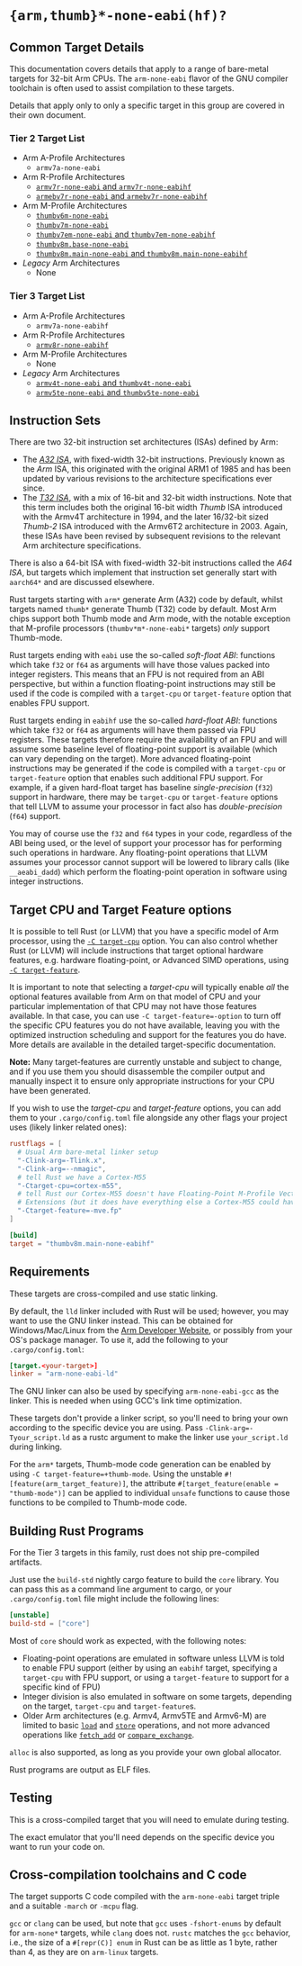 # `{arm,thumb}*-none-eabi(hf)?`

## Common Target Details

This documentation covers details that apply to a range of bare-metal targets
for 32-bit Arm CPUs. The `arm-none-eabi` flavor of the GNU compiler toolchain is
often used to assist compilation to these targets.

Details that apply only to only a specific target in this group are covered in
their own document.

### Tier 2 Target List

- Arm A-Profile Architectures
  - `armv7a-none-eabi`
- Arm R-Profile Architectures
  - [`armv7r-none-eabi` and `armv7r-none-eabihf`](armv7r-none-eabi.md)
  - [`armebv7r-none-eabi` and `armebv7r-none-eabihf`](armv7r-none-eabi.md)
- Arm M-Profile Architectures
  - [`thumbv6m-none-eabi`](thumbv6m-none-eabi.md)
  - [`thumbv7m-none-eabi`](thumbv7m-none-eabi.md)
  - [`thumbv7em-none-eabi` and `thumbv7em-none-eabihf`](thumbv7em-none-eabi.md)
  - [`thumbv8m.base-none-eabi`](thumbv8m.base-none-eabi.md)
  - [`thumbv8m.main-none-eabi` and `thumbv8m.main-none-eabihf`](thumbv8m.main-none-eabi.md)
- *Legacy* Arm Architectures
  - None

### Tier 3 Target List

- Arm A-Profile Architectures
  - `armv7a-none-eabihf`
- Arm R-Profile Architectures
  - [`armv8r-none-eabihf`](armv8r-none-eabihf.md)
- Arm M-Profile Architectures
  - None
- *Legacy* Arm Architectures
  - [`armv4t-none-eabi` and `thumbv4t-none-eabi`](armv4t-none-eabi.md)
  - [`armv5te-none-eabi` and `thumbv5te-none-eabi`](armv5te-none-eabi.md)

## Instruction Sets

There are two 32-bit instruction set architectures (ISAs) defined by Arm:

- The [*A32 ISA*][a32-isa], with fixed-width 32-bit instructions. Previously
  known as the *Arm* ISA, this originated with the original ARM1 of 1985 and has
  been updated by various revisions to the architecture specifications ever
  since.
- The [*T32 ISA*][t32-isa], with a mix of 16-bit and 32-bit width instructions.
  Note that this term includes both the original 16-bit width *Thumb* ISA
  introduced with the Armv4T architecture in 1994, and the later 16/32-bit sized
  *Thumb-2* ISA introduced with the Armv6T2 architecture in 2003. Again, these
  ISAs have been revised by subsequent revisions to the relevant Arm
  architecture specifications.

There is also a 64-bit ISA with fixed-width 32-bit instructions called the *A64
ISA*, but targets which implement that instruction set generally start with
`aarch64*` and are discussed elsewhere.

Rust targets starting with `arm*` generate Arm (A32) code by default, whilst
targets named `thumb*` generate Thumb (T32) code by default. Most Arm chips
support both Thumb mode and Arm mode, with the notable exception that M-profile
processors (`thumbv*m*-none-eabi*` targets) *only* support Thumb-mode.

Rust targets ending with `eabi` use the so-called *soft-float ABI*: functions
which take `f32` or `f64` as arguments will have those values packed into
integer registers. This means that an FPU is not required from an ABI
perspective, but within a function floating-point instructions may still be used
if the code is compiled with a `target-cpu` or `target-feature` option that
enables FPU support.

Rust targets ending in `eabihf` use the so-called *hard-float ABI*: functions
which take `f32` or `f64` as arguments will have them passed via FPU registers.
These targets therefore require the availability of an FPU and will assume some
baseline level of floating-point support is available (which can vary depending
on the target). More advanced floating-point instructions may be generated if
the code is compiled with a `target-cpu` or `target-feature` option that enables
such additional FPU support. For example, if a given hard-float target has
baseline *single-precision* (`f32`) support in hardware, there may be
`target-cpu` or `target-feature` options that tell LLVM to assume your processor
in fact also has *double-precision* (`f64`) support.

You may of course use the `f32` and `f64` types in your code, regardless of the
ABI being used, or the level of support your processor has for performing such
operations in hardware. Any floating-point operations that LLVM assumes your
processor cannot support will be lowered to library calls (like `__aeabi_dadd`)
which perform the floating-point operation in software using integer
instructions.

[t32-isa]: https://developer.arm.com/Architectures/T32%20Instruction%20Set%20Architecture
[a32-isa]: https://developer.arm.com/Architectures/A32%20Instruction%20Set%20Architecture

## Target CPU and Target Feature options

It is possible to tell Rust (or LLVM) that you have a specific model of Arm
processor, using the [`-C target-cpu`][target-cpu] option. You can also control
whether Rust (or LLVM) will include instructions that target optional hardware
features, e.g. hardware floating-point, or Advanced SIMD operations, using [`-C
target-feature`][target-feature].

It is important to note that selecting a *target-cpu* will typically enable
*all* the optional features available from Arm on that model of CPU and your
particular implementation of that CPU may not have those features available. In
that case, you can use `-C target-feature=-option` to turn off the specific CPU
features you do not have available, leaving you with the optimized instruction
scheduling and support for the features you do have. More details are available
in the detailed target-specific documentation.

**Note:** Many target-features are currently unstable and subject to change, and
if you use them you should disassemble the compiler output and manually inspect
it to ensure only appropriate instructions for your CPU have been generated.

If you wish to use the *target-cpu* and *target-feature* options, you can add
them to your `.cargo/config.toml` file alongside any other flags your project
uses (likely linker related ones):

```toml
rustflags = [
  # Usual Arm bare-metal linker setup
  "-Clink-arg=-Tlink.x",
  "-Clink-arg=--nmagic",
  # tell Rust we have a Cortex-M55
  "-Ctarget-cpu=cortex-m55",
  # tell Rust our Cortex-M55 doesn't have Floating-Point M-Profile Vector
  # Extensions (but it does have everything else a Cortex-M55 could have).
  "-Ctarget-feature=-mve.fp"
]

[build]
target = "thumbv8m.main-none-eabihf"
```

[target-cpu]: https://doc.rust-lang.org/rustc/codegen-options/index.html#target-cpu
[target-feature]: https://doc.rust-lang.org/rustc/codegen-options/index.html#target-feature

## Requirements

These targets are cross-compiled and use static linking.

By default, the `lld` linker included with Rust will be used; however, you may
want to use the GNU linker instead. This can be obtained for Windows/Mac/Linux
from the [Arm Developer Website][arm-gnu-toolchain], or possibly from your OS's
package manager. To use it, add the following to your `.cargo/config.toml`:

```toml
[target.<your-target>]
linker = "arm-none-eabi-ld"
```

The GNU linker can also be used by specifying `arm-none-eabi-gcc` as the
linker. This is needed when using GCC's link time optimization.

[arm-gnu-toolchain]: https://developer.arm.com/Tools%20and%20Software/GNU%20Toolchain

These targets don't provide a linker script, so you'll need to bring your own
according to the specific device you are using. Pass
`-Clink-arg=-Tyour_script.ld` as a rustc argument to make the linker use
`your_script.ld` during linking.

For the `arm*` targets, Thumb-mode code generation can be enabled by using `-C
target-feature=+thumb-mode`. Using the unstable
`#![feature(arm_target_feature)]`, the attribute `#[target_feature(enable =
"thumb-mode")]` can be applied to individual `unsafe` functions to cause those
functions to be compiled to Thumb-mode code.

## Building Rust Programs

For the Tier 3 targets in this family, rust does not ship pre-compiled
artifacts.

Just use the `build-std` nightly cargo feature to build the `core` library. You
can pass this as a command line argument to cargo, or your `.cargo/config.toml`
file might include the following lines:

```toml
[unstable]
build-std = ["core"]
```

Most of `core` should work as expected, with the following notes:

* Floating-point operations are emulated in software unless LLVM is told to
  enable FPU support (either by using an `eabihf` target, specifying a
  `target-cpu` with FPU support, or using a `target-feature` to support for a
  specific kind of FPU)
* Integer division is also emulated in software on some targets, depending on
  the target, `target-cpu` and `target-feature`s.
* Older Arm architectures (e.g. Armv4, Armv5TE and Armv6-M) are limited to basic
  [`load`][atomic-load] and [`store`][atomic-store] operations, and not more
  advanced operations like [`fetch_add`][fetch-add] or
  [`compare_exchange`][compare-exchange].

`alloc` is also supported, as long as you provide your own global allocator.

Rust programs are output as ELF files.

[atomic-load]: https://doc.rust-lang.org/stable/core/sync/atomic/struct.AtomicU32.html#method.load
[atomic-store]: https://doc.rust-lang.org/stable/core/sync/atomic/struct.AtomicU32.html#method.store
[fetch-add]: https://doc.rust-lang.org/stable/core/sync/atomic/struct.AtomicU32.html#method.fetch_add
[compare-exchange]: https://doc.rust-lang.org/stable/core/sync/atomic/struct.AtomicU32.html#method.compare_exchange

## Testing

This is a cross-compiled target that you will need to emulate during testing.

The exact emulator that you'll need depends on the specific device you want to
run your code on.

## Cross-compilation toolchains and C code

The target supports C code compiled with the `arm-none-eabi` target triple and
a suitable `-march` or `-mcpu` flag.

`gcc` or `clang` can be used, but note that `gcc` uses `-fshort-enums` by
default for `arm-none*` targets, while `clang` does not. `rustc` matches the
`gcc` behavior, i.e., the size of a `#[repr(C)] enum` in Rust can be as little
as 1 byte, rather than 4, as they are on `arm-linux` targets.
